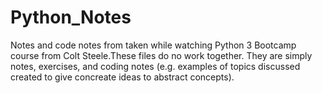 # Python_Notes
Notes and code notes from taken while watching Python 3 Bootcamp course from Colt Steele.These files do no work together. They are simply notes, exercises, and coding notes (e.g. examples of topics discussed created to give concreate ideas to abstract concepts).
